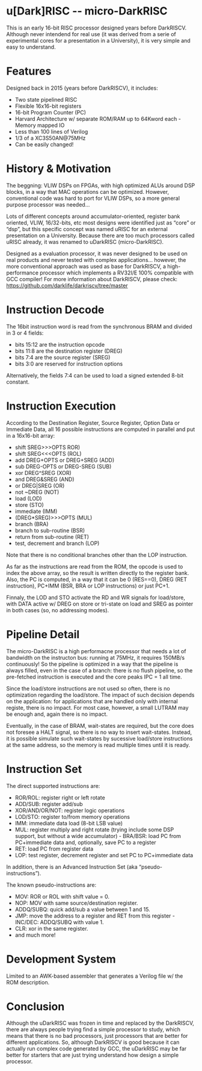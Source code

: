 # u[Dark]RISC -- micro-DarkRISC

This is an early 16-bit RISC processor designed years before DarkRISCV. Although never intendend for real use (it was derived from a serie of experimental cores for a presentation in a University), it is very simple and easy to understand.

# Features

Designed back in 2015 (years before DarkRISCV), it includes:
- Two state pipelined RISC
- Flexible 16x16-bit registers
- 16-bit Program Counter (PC)
- Harvard Architecture w/ separate ROM/RAM up to 64Kword each - Memory mapped IO
- Less than 100 lines of Verilog
- 1/3 of a XC3S50AN@75MHz
- Can be easily changed!

# History & Motivation

The beggning: VLIW DSPs on FPGAs, with high optimized ALUs around DSP blocks, in a way that MAC operations can be optimized. However, conventional code was hard to port for VLIW DSPs, so a more general purpose processor was needed...

Lots of different concepts around accumulator-oriented, register bank oriented, VLIW, 16/32-bits, etc most designs were identified just as “core” or “dsp”, but this specific concept was named uRISC for an external presentation on a University. Because there are too much processors called uRISC already, it was renamed to uDarkRISC (micro-DarkRISC).

Designed as a evaluation processor, it was never designed to be used on real products and never tested with complex applications... however, the more conventional approach was used as base for DarkRISCV, a high-performance processor which implements a RV32I/E 100% compatible with GCC compiler! For more information about DarkRISCV, please check: https://github.com/darklife/darkriscv/tree/master

# Instruction Decode

The 16bit instruction word is read from the synchronous BRAM and divided in 3 or 4 fields:

- bits 15:12 are the instruction opcode
- bits 11:8 are the destination register (DREG)
- bits 7:4 are the source register (SREG)
- bits 3:0 are reserved for instruction options

Alternatively, the fields 7:4 can be used to load a signed extended 8-bit constant.

# Instruction Execution

According to the Destination Register, Source Register, Option Data or Immediate Data, all 16 possible instructions are computed in parallel and put in a 16x16-bit array:

- shift SREG>>>OPTS ROR)
- shift SREG<<<OPTS (ROL)
- add DREG+OPTS or DREG+SREG (ADD)
- sub DREG-OPTS or DREG-SREG (SUB)
- xor DREG^SREG (XOR)
- and DREG&SREG (AND)
- or DREG|SREG (OR)
- not ~DREG (NOT)
- load (LOD) 
- store (STO)
- immediate (IMM)
- (DREG*SREG)>>>OPTS (MUL)
- branch (BRA)
- branch to sub-routine (BSR)
- return from sub-routine (RET)
- test, decrement and branch (LOP)

Note that there is no conditional branches other than the LOP instruction.

As far as the instructions are read from the ROM, the opcode is used to index the above array, so the result is written directly to the register bank. Also, the PC is computed, in a way that it can be 0 (RES==0), DREG (RET instruction), PC+IMM (BSR, BRA or LOP instructions) or just PC+1.

Finnaly, the LOD and STO activate the RD and WR signals for load/store, with DATA active w/ DREG on store or tri-state on load and SREG as pointer in both cases (so, no addressing modes).

# Pipeline Detail

The micro-DarkRISC is a high performacne processor that needs a lot of bandwidth on the instructon bus: running at 75MHz, it requires 150MB/s continuously! So the pipeline is optimized in a way that the pipeline is always filled, even in the case of a branch: there is no flush pipeline, so the pre-fetched instruction is executed and the core peaks IPC = 1 all time.

Since the load/store instructions are not used so often, there is no optimization regarding the load/store. The impact of such decision depends on the application: for applications that are handled only with internal registe, there is no impact. For most case, however, a small LUTRAM may be enough and, again there is no impact. 

Eventually, in the case of BRAM, wait-states are required, but the core does not foresee a HALT signal, so there is no way to insert wait-states. Instead, it is possible simulate such wait-states by sucessive load/store instructions at the same address, so the memory is read multiple times until it is ready.

# Instruction Set

The direct supported instructions are:

- ROR/ROL: register right or left rotate
- ADD/SUB: register add/sub
- XOR/AND/OR/NOT: register logic operations
- LOD/STO: register to/from memory operations
- IMM: immediate data load (8-bit LSB value)
- MUL: register multiply and right rotate (trying include some DSP support, but without a wide accumulator) - BRA/BSR: load PC from PC+immediate data and, optionally, save PC to a register
- RET: load PC from register data
- LOP: test register, decrement register and set PC to PC+immediate data

In addition, there is an Advanced Instruction Set (aka “pseudo-instructions”). 

The known pseudo-instructions are:

- MOV: ROR or ROL with shift value = 0.
- NOP: MOV with same source/destination register.
- ADDQ/SUBQ: quick add/sub a value between 1 and 15.
- JMP: move the address to a register and RET from this register - INC/DEC: ADDQ/SUBQ with value 1.
- CLR: xor in the same register.
- and much more! 

# Development System

Limited to an AWK-based assembler that generates a Verilog file w/ the ROM description.

# Conclusion

Although the uDarkRISC was frozen in time and replaced by the DarkRISCV, there are always people trying find a simple processor to study, which means that there is no bad processors, just processors that are better for different applications. So, although DarkRISCV is good because it can actually run complex code generated by GCC, the uDarkRISC may be far better for starters that are just trying understand how design a simple processor.
